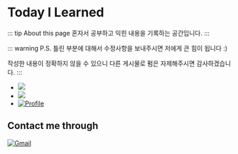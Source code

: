 # Today I Learned

::: tip About this page
혼자서 공부하고 익힌 내용을 기록하는 공간입니다.
:::

::: warning P.S.
틀린 부분에 대해서 수정사항을 보내주시면 저에게 큰 힘이 됩니다 :)

작성한 내용이 정확하지 않을 수 있으니 다른 게시물로 펌은 자제해주시면 감사하겠습니다.
:::

<ul>
    <li>
        <a href="https://kworkbee.github.io/">
            <img src="https://img.shields.io/badge/-BLOG-242522.svg?colorA=555555&style=for-the-badge&logoWidth=14" style="max-width: 100%;" />
        </a>
    </li>
    <li>
        <a href="https://github.com/kworkbee">
            <img src="https://camo.githubusercontent.com/6aea43d076c7bf00489f1b347caa33fe5c4d84a8af2983804f8702632f2669ec/68747470733a2f2f696d672e736869656c64732e696f2f62616467652f6769746875622532302d2532333132313031312e7376673f267374796c653d666f722d7468652d6261646765266c6f676f3d676974687562266c6f676f436f6c6f723d7768697465" data-canonical-src="https://img.shields.io/badge/github%20-%23121011.svg?&amp;style=for-the-badge&amp;logo=github&amp;logoColor=white" style="max-width: 100%;" />
        </a>
    </li>
    <li>
        <a href="https://about.g1tommy.me/resume">
            <img src="https://camo.githubusercontent.com/1f2b657774add0cab836314db1aed5f79e24ff1882d7914966355120358264b8/68747470733a2f2f696d672e736869656c64732e696f2f62616467652f2d50726f66696c652d626c75653f7374796c653d666f722d7468652d6261646765" alt="Profile" data-canonical-src="https://img.shields.io/badge/-Profile-blue?style=for-the-badge" style="max-width: 100%;" />
        </a>
    </li>
</ul>

## Contact me through

[![Gmail](https://camo.githubusercontent.com/571384769c09e0c66b45e39b5be70f68f552db3e2b2311bc2064f0d4a9f5983b/68747470733a2f2f696d672e736869656c64732e696f2f62616467652f476d61696c2d4431343833363f7374796c653d666f722d7468652d6261646765266c6f676f3d676d61696c266c6f676f436f6c6f723d7768697465)](mailto:g1.tommy.jeon@gmail.com)
